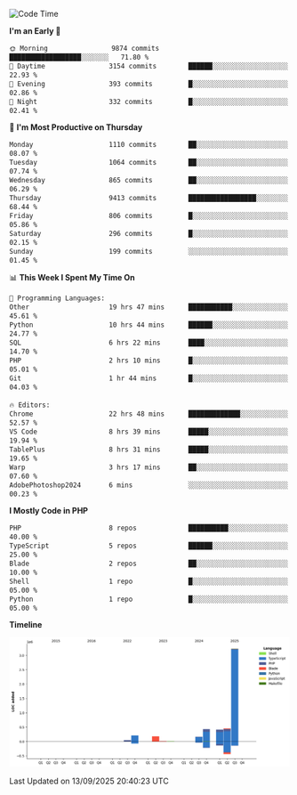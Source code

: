 <!--START_SECTION:waka-->
![Code Time](http://img.shields.io/badge/Code%20Time-4%2C164%20hrs%2013%20mins-blue)

**I'm an Early 🐤** 

```text
🌞 Morning                9874 commits        ██████████████████░░░░░░░   71.80 % 
🌆 Daytime                3154 commits        ██████░░░░░░░░░░░░░░░░░░░   22.93 % 
🌃 Evening                393 commits         █░░░░░░░░░░░░░░░░░░░░░░░░   02.86 % 
🌙 Night                  332 commits         █░░░░░░░░░░░░░░░░░░░░░░░░   02.41 % 
```
📅 **I'm Most Productive on Thursday** 

```text
Monday                   1110 commits        ██░░░░░░░░░░░░░░░░░░░░░░░   08.07 % 
Tuesday                  1064 commits        ██░░░░░░░░░░░░░░░░░░░░░░░   07.74 % 
Wednesday                865 commits         ██░░░░░░░░░░░░░░░░░░░░░░░   06.29 % 
Thursday                 9413 commits        █████████████████░░░░░░░░   68.44 % 
Friday                   806 commits         █░░░░░░░░░░░░░░░░░░░░░░░░   05.86 % 
Saturday                 296 commits         █░░░░░░░░░░░░░░░░░░░░░░░░   02.15 % 
Sunday                   199 commits         ░░░░░░░░░░░░░░░░░░░░░░░░░   01.45 % 
```


📊 **This Week I Spent My Time On** 

```text
💬 Programming Languages: 
Other                    19 hrs 47 mins      ███████████░░░░░░░░░░░░░░   45.61 % 
Python                   10 hrs 44 mins      ██████░░░░░░░░░░░░░░░░░░░   24.77 % 
SQL                      6 hrs 22 mins       ████░░░░░░░░░░░░░░░░░░░░░   14.70 % 
PHP                      2 hrs 10 mins       █░░░░░░░░░░░░░░░░░░░░░░░░   05.01 % 
Git                      1 hr 44 mins        █░░░░░░░░░░░░░░░░░░░░░░░░   04.03 % 

🔥 Editors: 
Chrome                   22 hrs 48 mins      █████████████░░░░░░░░░░░░   52.57 % 
VS Code                  8 hrs 39 mins       █████░░░░░░░░░░░░░░░░░░░░   19.94 % 
TablePlus                8 hrs 31 mins       █████░░░░░░░░░░░░░░░░░░░░   19.65 % 
Warp                     3 hrs 17 mins       ██░░░░░░░░░░░░░░░░░░░░░░░   07.60 % 
AdobePhotoshop2024       6 mins              ░░░░░░░░░░░░░░░░░░░░░░░░░   00.23 % 
```

**I Mostly Code in PHP** 

```text
PHP                      8 repos             ██████████░░░░░░░░░░░░░░░   40.00 % 
TypeScript               5 repos             ██████░░░░░░░░░░░░░░░░░░░   25.00 % 
Blade                    2 repos             ██░░░░░░░░░░░░░░░░░░░░░░░   10.00 % 
Shell                    1 repo              █░░░░░░░░░░░░░░░░░░░░░░░░   05.00 % 
Python                   1 repo              █░░░░░░░░░░░░░░░░░░░░░░░░   05.00 % 
```



**Timeline**

![Lines of Code chart](https://raw.githubusercontent.com/abrahamgreyson/abrahamgreyson/main/assets/bar_graph.png)


 Last Updated on 13/09/2025 20:40:23 UTC
<!--END_SECTION:waka-->
